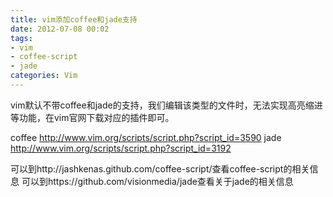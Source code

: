 ```yaml
---
title: vim添加coffee和jade支持
date: 2012-07-08 00:02
tags:
- vim
- coffee-script
- jade 
categories: Vim
---
```


vim默认不带coffee和jade的支持，我们编辑该类型的文件时，无法实现高亮缩进等功能，在vim官网下载对应的插件即可。

coffee http://www.vim.org/scripts/script.php?script_id=3590
jade http://www.vim.org/scripts/script.php?script_id=3192

可以到http://jashkenas.github.com/coffee-script/查看coffee-script的相关信息
可以到https://github.com/visionmedia/jade查看关于jade的相关信息